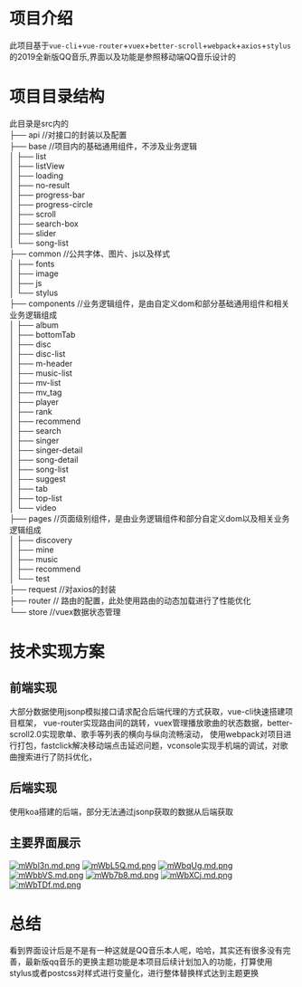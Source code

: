 # 项目介绍
此项目基于`vue-cli`+`vue-router`+`vuex`+`better-scroll`+`webpack`+`axios`+`stylus`的2019全新版QQ音乐,界面以及功能是参照移动端QQ音乐设计的
# 项目目录结构
此目录是src内的  
├── api   //对接口的封装以及配置  
├── base  //项目内的基础通用组件，不涉及业务逻辑  
│   ├── list  
│   ├── listView  
│   ├── loading  
│   ├── no-result  
│   ├── progress-bar  
│   ├── progress-circle  
│   ├── scroll  
│   ├── search-box  
│   ├── slider  
│   └── song-list  
├── common //公共字体、图片、js以及样式  
│   ├── fonts  
│   ├── image  
│   ├── js  
│   └── stylus  
├── components //业务逻辑组件，是由自定义dom和部分基础通用组件和相关业务逻辑组成  
│   ├── album  
│   ├── bottomTab  
│   ├── disc  
│   ├── disc-list  
│   ├── m-header  
│   ├── music-list  
│   ├── mv-list  
│   ├── mv_tag  
│   ├── player  
│   ├── rank  
│   ├── recommend  
│   ├── search  
│   ├── singer  
│   ├── singer-detail  
│   ├── song-detail  
│   ├── song-list  
│   ├── suggest  
│   ├── tab  
│   ├── top-list  
│   └── video  
├── pages  //页面级别组件，是由业务逻辑组件和部分自定义dom以及相关业务逻辑组成  
│   ├── discovery  
│   ├── mine  
│   ├── music  
│   ├── recommend  
│   └── test  
├── request //对axios的封装  
├── router // 路由的配置，此处使用路由的动态加载进行了性能优化  
└── store //vuex数据状态管理  
# 技术实现方案
## 前端实现
大部分数据使用jsonp模拟接口请求配合后端代理的方式获取，vue-cli快速搭建项目框架，
vue-router实现路由间的跳转，vuex管理播放歌曲的状态数据，better-scroll2.0实现歌单、歌手等列表的横向与纵向流畅滚动，
使用webpack对项目进行打包，fastclick解决移动端点击延迟问题，vconsole实现手机端的调试，对歌曲搜索进行了防抖优化，
## 后端实现
使用koa搭建的后端，部分无法通过jsonp获取的数据从后端获取
## 主要界面展示
[![mWbl3n.md.png](https://s2.ax1x.com/2019/08/26/mWbl3n.md.png)](https://imgchr.com/i/mWbl3n "歌单推荐")
[![mWbL5Q.md.png](https://s2.ax1x.com/2019/08/26/mWbL5Q.md.png)](https://imgchr.com/i/mWbL5Q "专属推荐")
[![mWbqUg.md.png](https://s2.ax1x.com/2019/08/26/mWbqUg.md.png)](https://imgchr.com/i/mWbqUg "歌手排行")
[![mWbbVS.md.png](https://s2.ax1x.com/2019/08/26/mWbbVS.md.png)](https://imgchr.com/i/mWbbVS "歌曲排行榜")
[![mWb7b8.md.png](https://s2.ax1x.com/2019/08/26/mWb7b8.md.png)](https://imgchr.com/i/mWb7b8 "歌手详情")
[![mWbXCj.md.png](https://s2.ax1x.com/2019/08/26/mWbXCj.md.png)](https://imgchr.com/i/mWbXCj "播放界面")
[![mWbTDf.md.png](https://s2.ax1x.com/2019/08/26/mWbTDf.md.png)](https://imgchr.com/i/mWbTDf "搜索界面")
# 总结
看到界面设计后是不是有一种这就是QQ音乐本人呢，哈哈，其实还有很多没有完善，最新版qq音乐的更换主题功能是本项目后续计划加入的功能，打算使用stylus或者postcss对样式进行变量化，进行整体替换样式达到主题更换